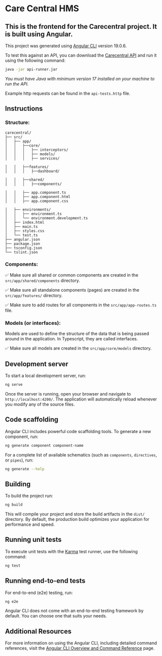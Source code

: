 # Care Central HMS

## This is the frontend for the Carecentral project. It is built using Angular.
This project was generated using [Angular CLI](https://github.com/angular/angular-cli) version 19.0.6.

To test this against an API, you can download the [Carecentral API](https://drive.google.com/file/d/18CdljW7tFoE6GR_S52H1C2RMZLEHIWf_/view?usp=sharing) and run it using the following command:
```bash
java -jar api-runner.jar
```
_You must have Java with minimum version 17 installed on your machine to run the API._

Example http requests can be found in the `api-tests.http` file.

## Instructions
### Structure:
```
carecentral/
├── src/
│   ├── app/
│   │   ├──core/
│   │   │   ├── interceptors/ 
│   │   │   ├── models/ 
│   │   │   ├── services/

│   │   ├──features/ 
│   │   │   ├──dashboard/

│   │   ├──shared/
│   │   │   ├──components/

│   │   ├── app.component.ts
│   │   ├── app.component.html
│   │   ├── app.component.css

│   ├── environments/
│   │   ├── environment.ts
│   │   └── environment.development.ts
│   ├── index.html
│   ├── main.ts
│   ├── styles.css
│   └── test.ts
├── angular.json
├── package.json
├── tsconfig.json
└── tslint.json

```

### Components:
✅ Make sure all shared or common components are created in the `src/app/shared/components` directory.

✅ Make sure all standalone components (pages) are created in the `src/app/features/` directory.

✅ Make sure to add routes for all components in the `src/app/app-routes.ts` file.

### Models (or interfaces):
Models are used to define the structure of the data that is being passed around in the application.
In Typescript, they are called interfaces.

✅ Make sure all models are created in the `src/app/core/models` directory.




## Development server

To start a local development server, run:

```bash
ng serve
```

Once the server is running, open your browser and navigate to `http://localhost:4200/`. The application will automatically reload whenever you modify any of the source files.

## Code scaffolding

Angular CLI includes powerful code scaffolding tools. To generate a new component, run:

```bash
ng generate component component-name
```

For a complete list of available schematics (such as `components`, `directives`, or `pipes`), run:

```bash
ng generate --help
```

## Building

To build the project run:

```bash
ng build
```

This will compile your project and store the build artifacts in the `dist/` directory. By default, the production build optimizes your application for performance and speed.

## Running unit tests

To execute unit tests with the [Karma](https://karma-runner.github.io) test runner, use the following command:

```bash
ng test
```

## Running end-to-end tests

For end-to-end (e2e) testing, run:

```bash
ng e2e
```

Angular CLI does not come with an end-to-end testing framework by default. You can choose one that suits your needs.

## Additional Resources

For more information on using the Angular CLI, including detailed command references, visit the [Angular CLI Overview and Command Reference](https://angular.dev/tools/cli) page.
